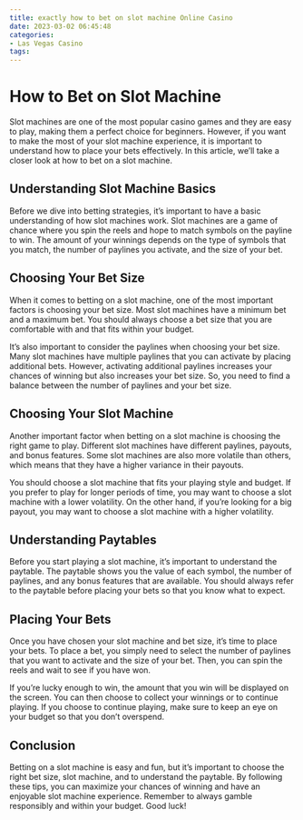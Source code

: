 ```yaml
---
title: exactly how to bet on slot machine Online Casino
date: 2023-03-02 06:45:48
categories:
- Las Vegas Casino
tags:
---
```

# How to Bet on Slot Machine

Slot machines are one of the most popular casino games and they are easy to play, making them a perfect choice for beginners. However, if you want to make the most of your slot machine experience, it is important to understand how to place your bets effectively. In this article, we’ll take a closer look at how to bet on a slot machine.

## Understanding Slot Machine Basics

Before we dive into betting strategies, it’s important to have a basic understanding of how slot machines work. Slot machines are a game of chance where you spin the reels and hope to match symbols on the payline to win. The amount of your winnings depends on the type of symbols that you match, the number of paylines you activate, and the size of your bet.

## Choosing Your Bet Size

When it comes to betting on a slot machine, one of the most important factors is choosing your bet size. Most slot machines have a minimum bet and a maximum bet. You should always choose a bet size that you are comfortable with and that fits within your budget.

It’s also important to consider the paylines when choosing your bet size. Many slot machines have multiple paylines that you can activate by placing additional bets. However, activating additional paylines increases your chances of winning but also increases your bet size. So, you need to find a balance between the number of paylines and your bet size.

## Choosing Your Slot Machine

Another important factor when betting on a slot machine is choosing the right game to play. Different slot machines have different paylines, payouts, and bonus features. Some slot machines are also more volatile than others, which means that they have a higher variance in their payouts.

You should choose a slot machine that fits your playing style and budget. If you prefer to play for longer periods of time, you may want to choose a slot machine with a lower volatility. On the other hand, if you’re looking for a big payout, you may want to choose a slot machine with a higher volatility.

## Understanding Paytables

Before you start playing a slot machine, it’s important to understand the paytable. The paytable shows you the value of each symbol, the number of paylines, and any bonus features that are available. You should always refer to the paytable before placing your bets so that you know what to expect.

## Placing Your Bets

Once you have chosen your slot machine and bet size, it’s time to place your bets. To place a bet, you simply need to select the number of paylines that you want to activate and the size of your bet. Then, you can spin the reels and wait to see if you have won.

If you’re lucky enough to win, the amount that you win will be displayed on the screen. You can then choose to collect your winnings or to continue playing. If you choose to continue playing, make sure to keep an eye on your budget so that you don’t overspend.

## Conclusion

Betting on a slot machine is easy and fun, but it’s important to choose the right bet size, slot machine, and to understand the paytable. By following these tips, you can maximize your chances of winning and have an enjoyable slot machine experience. Remember to always gamble responsibly and within your budget. Good luck!
